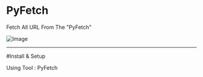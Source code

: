 # PyFetch
Fetch All URL From The "PyFetch"

![Image](https://i.imgur.com/TnbiVPY.png)

*** 

#Install & Setup

Using Tool : PyFetch
